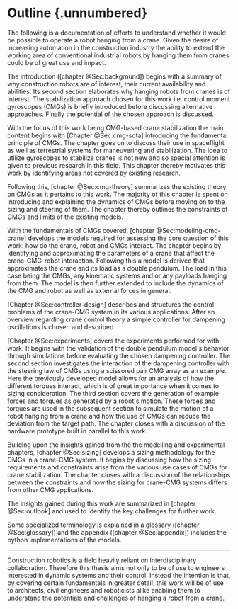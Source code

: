 
# Outline {.unnumbered}

The following is a documentation of efforts to understand whether it would be possible to operate a robot hanging from a crane.
Given the desire of increasing automation in the construction industry the ability to extend the working area of conventional industrial robots by hanging them from cranes could be of great use and impact.

The introduction ([chapter @Sec:background]) begins with a summary of why construction robots are of interest, their current availability and abilities.
Its second section elaborates why hanging robots from cranes is of interest.
The stabilization approach chosen for this work i.e. control moment gyroscopes (CMGs) is briefly introduced before discussing alternative approaches.
Finally the potential of the chosen approach is discussed.

With the focus of this work being CMG-based crane stabilization the main content begins with [Chapter @Sec:cmg-sota] introducing the fundamental principle of CMGs.
The chapter goes on to discuss their use in spaceflight as well as terrestrial systems for maneuvering and stabilization.
The idea to utilize gyroscopes to stabilize cranes is not new and so special attention is given to previous research in this field.
This chapter thereby motivates this work by identifying areas not covered by existing research.

Following this, [chapter @Sec:cmg-theory] summarizes the existing theory on CMGs as it pertains to this work.
The majority of this chapter is spent on introducing and explaining the dynamics of CMGs before moving on to the sizing and steering of them.
The chapter thereby outlines the constraints of CMGs and limits of the existing models.

With the fundamentals of CMGs covered, [chapter @Sec:modeling-cmg-crane] develops the models required for assessing the core question of this work: how do the crane, robot and CMGs interact.
The chapter begins by identifying and approximating the parameters of a crane that affect the crane-CMG-robot interaction.
Following this a model is derived that approximates the crane and its load as a double pendulum.
The load in this case being the CMGs, any kinematic systems and or any payloads hanging from them.
The model is then further extended to include the dynamics of the CMG and robot as well as external forces in general.

[Chapter @Sec:controller-design] describes and structures the control problems of the crane-CMG system in its various applications.
After an overview regarding crane control theory a simple controller for dampening oscillations is chosen and described.

[Chapter @Sec:experiments] covers the experiments performed for with work.
It begins with the validation of the double pendulum model's behavior through simulations before evaluating the chosen dampening controller.
The second section investigates the interaction of the dampening controller with the steering law of CMGs using a scissored pair CMG array as an example.
Here the previously developed model allows for an analysis of how the different torques interact, which is of great importance when it comes to sizing consideration.
The third section covers the generation of example forces and torques as generated by a robot's motion.
These forces and torques are used in the subsequent section to simulate the motion of a robot hanging from a crane and how the use of CMGs can reduce the deviation from the target path.
The chapter closes with a discussion of the hardware prototype built in parallel to this work.

Building upon the insights gained from the the modelling and experimental chapters, [chapter @Sec:sizing] develops a sizing methodology for the CMGs in a crane-CMG system.
It begins by discussing how the sizing requirements and constraints arise from the various use cases of CMGs for crane stabilization.
The chapter closes with a discussion of the relationships between the constraints and how the sizing for crane-CMG systems differs from other CMG applications.

The insights gained during this work are summarized in [chapter @Sec:outlook] and used to identify the key challenges for further work.

Some specialized terminology is explained in a glossary ([chapter @Sec:glossary]) and the appendix ([chapter @Sec:appendix]) includes the python implementations of the models.

--------------------

Construction robotics is a field heavily reliant on interdisciplinary collaboration.
Therefore this thesis aims not only to be of use to engineers interested in dynamic systems and their control.
Instead the intention is that, by covering certain fundamentals in greater detail, this work will be of use to architects, civil engineers and roboticists alike enabling them to understand the potentials and challenges of hanging a robot from a crane.
